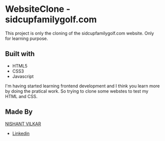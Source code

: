 # WebsiteClone - sidcupfamilygolf.com
This project is only the cloning of the sidcupfamilygolf.com website. Only for learning purpose.

## Built with
- HTML5
- CSS3
- Javascript

I'm having started learning frontend development and I think you learn more by doing the pratical work.
So trying to clone some webstes to test my HTML and CSS.

## Made By
[NISHANT VILKAR](https://github.com/almightynv)
- [Linkedin](https://www.linkedin.com/in/nishantvilkar076/)
